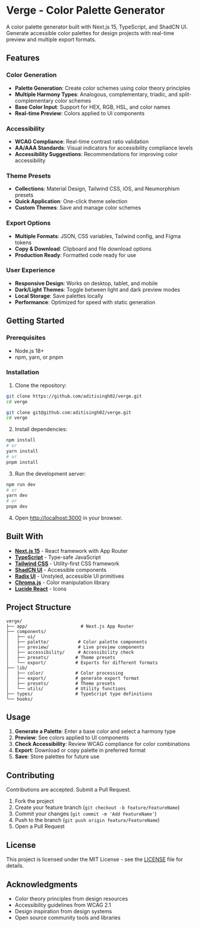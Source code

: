 # Verge - Color Palette Generator

A color palette generator built with Next.js 15, TypeScript, and ShadCN UI. Generate accessible color palettes for design projects with real-time preview and multiple export formats.

## Features

### Color Generation

- **Palette Generation**: Create color schemes using color theory principles
- **Multiple Harmony Types**: Analogous, complementary, triadic, and split-complementary color schemes
- **Base Color Input**: Support for HEX, RGB, HSL, and color names
- **Real-time Preview**: Colors applied to UI components

### Accessibility

- **WCAG Compliance**: Real-time contrast ratio validation
- **AA/AAA Standards**: Visual indicators for accessibility compliance levels
- **Accessibility Suggestions**: Recommendations for improving color accessibility

### Theme Presets

- **Collections**: Material Design, Tailwind CSS, iOS, and Neumorphism presets
- **Quick Application**: One-click theme selection
- **Custom Themes**: Save and manage color schemes

### Export Options

- **Multiple Formats**: JSON, CSS variables, Tailwind config, and Figma tokens
- **Copy & Download**: Clipboard and file download options
- **Production Ready**: Formatted code ready for use

### User Experience

- **Responsive Design**: Works on desktop, tablet, and mobile
- **Dark/Light Themes**: Toggle between light and dark preview modes
- **Local Storage**: Save palettes locally
- **Performance**: Optimized for speed with static generation

## Getting Started

### Prerequisites

- Node.js 18+
- npm, yarn, or pnpm

### Installation

1. Clone the repository:

```bash
git clone https://github.com/aditisingh02/verge.git
cd verge
```

```bash
git clone git@github.com:aditisingh02/verge.git
cd verge
```

2. Install dependencies:

```bash
npm install
# or
yarn install
# or
pnpm install
```

3. Run the development server:

```bash
npm run dev
# or
yarn dev
# or
pnpm dev
```

4. Open [http://localhost:3000](http://localhost:3000) in your browser.

## Built With

- **[Next.js 15](https://nextjs.org/)** - React framework with App Router
- **[TypeScript](https://www.typescriptlang.org/)** - Type-safe JavaScript
- **[Tailwind CSS](https://tailwindcss.com/)** - Utility-first CSS framework
- **[ShadCN UI](https://ui.shadcn.com/)** - Accessible components
- **[Radix UI](https://www.radix-ui.com/)** - Unstyled, accessible UI primitives
- **[Chroma.js](https://gka.github.io/chroma.js/)** - Color manipulation library
- **[Lucide React](https://lucide.dev/)** - Icons

## Project Structure

```
verge/
├── app/                    # Next.js App Router
├── components/
│   ├── ui/
│   ├── palette/           # Color palette components
│   ├── preview/           # Live preview components
│   ├── accessibility/     # Accessibility check
│   ├── presets/          # Theme presets
│   └── export/           # Exports for different formats
├── lib/
│   ├── color/            # Color processing
│   ├── export/           # generate export format
│   ├── presets/          # Theme presets
│   └── utils/            # Utility functions
├── types/                # TypeScript type definitions
└── hooks/
```

## Usage

1. **Generate a Palette**: Enter a base color and select a harmony type
2. **Preview**: See colors applied to UI components
3. **Check Accessibility**: Review WCAG compliance for color combinations
4. **Export**: Download or copy palette in preferred format
5. **Save**: Store palettes for future use

## Contributing

Contributions are accepted. Submit a Pull Request.

1. Fork the project
2. Create your feature branch (`git checkout -b feature/FeatureName`)
3. Commit your changes (`git commit -m 'Add FeatureName'`)
4. Push to the branch (`git push origin feature/FeatureName`)
5. Open a Pull Request

## License

This project is licensed under the MIT License - see the [LICENSE](LICENSE) file for details.

## Acknowledgments

- Color theory principles from design resources
- Accessibility guidelines from WCAG 2.1
- Design inspiration from design systems
- Open source community tools and libraries
